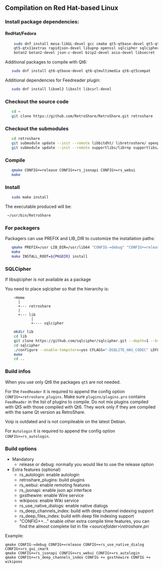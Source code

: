 
## Compilation on Red Hat-based Linux


### Install package dependencies:
#### RedHat/Fedora
```bash
    sudo dnf install mesa-libGL-devel gcc cmake qt5-qtbase-devel qt5-qtmultimedia \
    qt5-qtx11extras rapidjson-devel libupnp openssl sqlcipher sqlcipher-devel \
    botan2 botan2-devel json-c-devel bzip2-devel asio-devel libsecret
```

Additional packages to compile with Qt6:
```bash
   sudo dnf install qt6-qtbase-devel qt6-qtmultimedia qt6-qt5compat
```

Additional dependencies for Feedreader plugin:
```bash
   sudo dnf install libxml2 libxslt libcurl-devel
```

### Checkout the source code
```bash
   cd ~ 
   git clone https://github.com/RetroShare/RetroShare.git retroshare
```

### Checkout the submodules
```bash
   cd retroshare
   git submodule update --init --remote libbitdht/ libretroshare/ openpgpsdk/ retroshare-webui/
   git submodule update --init --remote supportlibs/librnp supportlibs/restbed supportlibs/rapidjson
```

### Compile
```bash
   qmake CONFIG+=release CONFIG+=rs_jsonapi CONFIG+=rs_webui
   make
```

### Install
```bash
   sudo make install
```

The executable produced will be:  
```bash
 ~/usr/bin/RetroShare  
```

### For packagers

Packagers can use PREFIX and LIB\_DIR to customize the installation paths:
```bash
   qmake PREFIX=/usr LIB_DIR=/usr/lib64 "CONFIG-=debug" "CONFIG+=release"
   make
   make INSTALL_ROOT=${PKGDIR} install
```

### SQLCipher
If libsqlcipher is not available as a package

You need to place sqlcipher so that the hierarchy is:

        ~Home
          |
          +--- retroshare
          |
          +--- lib
                |
                +---- sqlcipher
```bash
	mkdir lib
	cd lib
	git clone https://github.com/sqlcipher/sqlcipher.git --depth=1 --branch v3.4.1
	cd sqlcipher
	./configure --enable-tempstore=yes CFLAGS="-DSQLITE_HAS_CODEC" LDFLAGS="-lcrypto"
	make
	cd ..
```

### Build infos

When you use only Qt6 the packages `qt5` are not needed.

For the `FeedReader` it is required to append the config option `CONFIG+=retroshare_plugins`.
Make sure `plugins/plugins.pro` contains `FeedReader` in the list of plugins to compile. 
Do not mix plugins compiled with Qt5 with those compiled with Qt6. 
They work only if they are compiled with the same Qt version as RetroShare.

Voip is outdated and is not compileable on the latest Debian.

For `Autologin` it is required to append the config option `CONFIG+=rs_autologin`.


### Build options

* Mandatory
  * release or debug:			normally you would like to use the release option
* Extra features (optional)
  * rs_autologin:				enable autologin
  * retroshare_plugins:			build plugins
  * rs_webui:					enable remoting features
  * rs_jsonapi:					enable json api interface
  * gxsthewire:					enable Wire service
  * wikipoos: 					enable Wiki service
  * rs_use_native_dialogs:		enable native dialogs
  * rs_deep_channels_index:		build with deep channel indexing support
  * rs_deep_files_index:		build with deep file indexing support
  * "CONFIG+=..."				enable other extra compile time features, you can find the almost complete list in file *&lt;sourcefolder&gt;\retroshare.pri*

Example:

```batch
qmake CONFIG-=debug CONFIG+=release CONFIG+=rs_use_native_dialog CONFIG+=rs_gui_cmark
qmake CONFIG+=rs_jsonapi CONFIG+=rs_webui CONFIG+=rs_autologin
qmake CONFIG+=rs_deep_channels_index CONFIG += gxsthewire CONFIG += wikipoos
```


